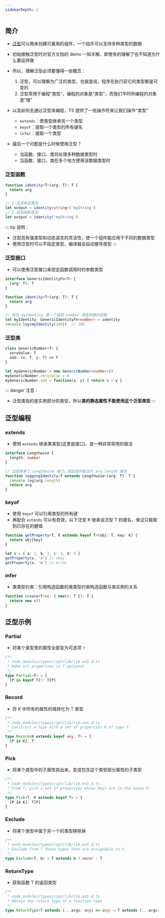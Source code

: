 ```yaml
---
sidebarDepth: 2
---
```


## 简介

+ [泛型](https://typescript.bootcss.com/generics.html)可以用来创建可重用的组件，一个组件可以支持多种类型的数据
+ 初始接触泛型时对官方文档的 demo 一知半解，即使有的理解了也不知道为什么要这样做
+ 所以，理解泛型必须要懂得一些概念：
  1. 泛型，可以理解为广泛的类型，也就是说，程序在执行前它的类型都是可变的
  2. 泛型常用于编程“类型”，编程的对象是“类型”，而我们平时所编程的对象是“值”

+ 以及如何去通过泛型来编程，TS 提供了一些操作符来让我们操作“类型”
  + `extends`：使类型继承另一个类型
  + `keyof`：提取一个类型的所有键名
  + `infer`：提取一个类型

+ 最后一个问题是什么时候使用泛型？
  + 当函数、接口、类将处理多种数据类型时
  + 当函数、接口、类在多个地方使用该数据类型时



### 泛型函数

```ts
function identity<T>(arg: T): T {
  return arg
}

// 1.显式指定类型
let output = identity<string>('myString')
// 2.自动推断类型
let output = identity('myString')
```

::: tip 说明：
+ 泛型具有强类型和动态语言的灵活性，使一个组件能应用于不同的数据类型
+ 使用泛型时可以不指定类型，编译器会自动推导类型
:::


### 泛型接口

+ 可以使用泛型接口来锁定函数调用时的参数类型
```ts
interface GenericIdentityFn<T> {
  (arg: T): T
}

function identity<T>(arg: T): T {
  return arg
}

// 现在 myIdentity 是一个接收 number 类型参数的函数
let myIdentity: GenericIdentityFn<number> = identity
console.log(myIdentity(100))  // 100
```


### 泛型类

```ts
class GenericNumber<T> {
  zeroValue: T
  add: (x: T, y: T) => T
}

let myGenericNumber = new GenericNumber<number>()
myGenericNumber.zeroValue = 0
myGenericNumber.add = function(x, y) { return x + y }
```

::: danger 注意：
+ 泛型类指的是实例部分的类型，所以**类的静态属性不能使用这个泛型类型**
:::





## 泛型编程

### extends

+ 使用 `extends` 继承某类型(这里是接口)，是一种非常常用的做法
```ts
interface Lengthwise {
  length: number
}

// 泛型继承了 Lengthwise 接口，因此始终能访问 arg.length 属性
function loggingIdentity<T extends Lengthwise>(arg: T): T {
  console.log(arg.length)
  return arg
}
```


### keyof

+ 使用 `keyof` 可以引用类型的所有键
+ 再配合 `extends` 可以有奇效，以下泛型 K 继承自泛型 T 的键名，保证只能取到已存在的健值
```ts
function getProperty<T, K extends keyof T>(obj: T, key: K) {
  return obj[key]
}

let x = { a: 1, b: 2, c: 3, d: 4 }
getProperty(x, 'a') // okay
getProperty(x, 'm') // error
```


### infer

+ 类类型约束：引用构造函数的类类型约束构造函数与类实例的关系
```ts
function create<T>(c: { new(): T }): T {
  return new c()
}
```



## 泛型示例

### Partial

+ 将某个类型里的属性全部变为可选项 `?`
```ts
/**
 * node_modules/typescript/lib/lib.es5.d.ts
 * Make all properties in T optional
 */
type Partial<T> = {
  [P in keyof T]?: T[P]
}
```


### Record

+ 将 K 中所有的属性的值转化为 T 类型
```ts
/**
 * node_modules/typescript/lib/lib.es5.d.ts
 * Construct a type with a set of properties K of type T
 */
type Record<K extends keyof any, T> = {
  [P in K]: T
}
```


### Pick

+ 将某个类型中的子属性挑出来，变成包含这个类型部分属性的子类型
```ts
/**
 * node_modules/typescript/lib/lib.es5.d.ts
 * From T, pick a set of properties whose keys are in the union K
 */
type Pick<T, K extends keyof T> = {
  [P in K]: T[P]
}
```


### Exclude

+ 将某个类型中属于另一个的类型移除掉
```ts
/**
 * node_modules/typescript/lib/lib.es5.d.ts
 * Exclude from T those types that are assignable to U
 */
type Exclude<T, U> = T extends U ? never : T
```


### ReturnType

+ 获取函数 T 的返回类型
```ts
/**
 * node_modules/typescript/lib/lib.es5.d.ts
 * Obtain the return type of a function type
 */
type ReturnType<T extends (...args: any) => any> = T extends (...args: any) => infer R ? R : any
```
